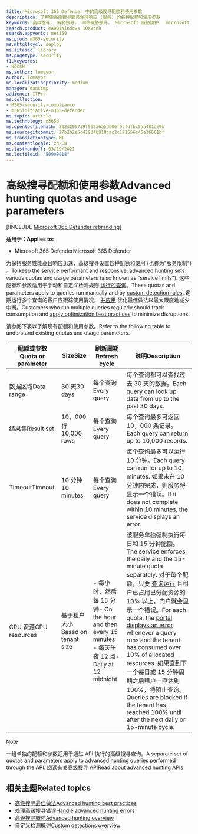 ```yaml
---
title: Microsoft 365 Defender 中的高级搜寻配额和使用参数
description: 了解使高级搜寻服务保持响应 (服务) 的各种配额和使用参数
keywords: 高级搜寻， 威胁搜寻， 网络威胁搜寻， Microsoft 威胁防护， microsoft 365， mtp， m365， 搜索， 查询， 遥测， 架构， kusto， CPU 限制， 查询限制， 资源， 最大结果， 配额， 参数， 分配
search.product: eADQiWindows 10XVcnh
search.appverid: met150
ms.prod: m365-security
ms.mktglfcycl: deploy
ms.sitesec: library
ms.pagetype: security
f1.keywords:
- NOCSH
ms.author: lomayor
author: lomayor
ms.localizationpriority: medium
manager: dansimp
audience: ITPro
ms.collection:
- M365-security-compliance
- m365initiative-m365-defender
ms.topic: article
ms.technology: m365d
ms.openlocfilehash: 862d295739f952a6a5db06f5cfdfbc5aa481de9b
ms.sourcegitcommit: 27b2b2e5c41934b918cac2c171556c45e36661bf
ms.translationtype: MT
ms.contentlocale: zh-CN
ms.lasthandoff: 03/19/2021
ms.locfileid: "50909018"
---
```

# <a name="advanced-hunting-quotas-and-usage-parameters"></a><span data-ttu-id="48ddb-104">高级搜寻配额和使用参数</span><span class="sxs-lookup"><span data-stu-id="48ddb-104">Advanced hunting quotas and usage parameters</span></span>

[!INCLUDE [Microsoft 365 Defender rebranding](../includes/microsoft-defender.md)]


<span data-ttu-id="48ddb-105">**适用于：**</span><span class="sxs-lookup"><span data-stu-id="48ddb-105">**Applies to:**</span></span>
- <span data-ttu-id="48ddb-106">Microsoft 365 Defender</span><span class="sxs-lookup"><span data-stu-id="48ddb-106">Microsoft 365 Defender</span></span>

<span data-ttu-id="48ddb-107">为保持服务性能高且响应迅速，高级搜寻设置各种配额和使用 (也称为"服务限制") 。</span><span class="sxs-lookup"><span data-stu-id="48ddb-107">To keep the service performant and responsive, advanced hunting sets various quotas and usage parameters (also known as "service limits").</span></span> <span data-ttu-id="48ddb-108">这些配额和参数适用于手动和自定义检测规则 [运行的查询](custom-detection-rules.md)。</span><span class="sxs-lookup"><span data-stu-id="48ddb-108">These quotas and parameters apply to queries run manually and by [custom detection rules](custom-detection-rules.md).</span></span> <span data-ttu-id="48ddb-109">定期运行多个查询的客户应跟踪使用情况， [并应用](advanced-hunting-best-practices.md) 优化最佳做法以最大限度地减少中断。</span><span class="sxs-lookup"><span data-stu-id="48ddb-109">Customers who run multiple queries regularly should track consumption and [apply optimization best practices](advanced-hunting-best-practices.md) to minimize disruptions.</span></span>

<span data-ttu-id="48ddb-110">请参阅下表以了解现有配额和使用参数。</span><span class="sxs-lookup"><span data-stu-id="48ddb-110">Refer to the following table to understand existing quotas and usage parameters.</span></span>

| <span data-ttu-id="48ddb-111">配额或参数</span><span class="sxs-lookup"><span data-stu-id="48ddb-111">Quota or parameter</span></span> | <span data-ttu-id="48ddb-112">Size</span><span class="sxs-lookup"><span data-stu-id="48ddb-112">Size</span></span> | <span data-ttu-id="48ddb-113">刷新周期</span><span class="sxs-lookup"><span data-stu-id="48ddb-113">Refresh cycle</span></span> | <span data-ttu-id="48ddb-114">说明</span><span class="sxs-lookup"><span data-stu-id="48ddb-114">Description</span></span> |
|--|--|--|--|
| <span data-ttu-id="48ddb-115">数据区域</span><span class="sxs-lookup"><span data-stu-id="48ddb-115">Data range</span></span> | <span data-ttu-id="48ddb-116">30 天</span><span class="sxs-lookup"><span data-stu-id="48ddb-116">30 days</span></span> | <span data-ttu-id="48ddb-117">每个查询</span><span class="sxs-lookup"><span data-stu-id="48ddb-117">Every query</span></span> | <span data-ttu-id="48ddb-118">每个查询都可以查找过去 30 天的数据。</span><span class="sxs-lookup"><span data-stu-id="48ddb-118">Each query can look up data from up to the past 30 days.</span></span> |
| <span data-ttu-id="48ddb-119">结果集</span><span class="sxs-lookup"><span data-stu-id="48ddb-119">Result set</span></span> | <span data-ttu-id="48ddb-120">10，000 行</span><span class="sxs-lookup"><span data-stu-id="48ddb-120">10,000 rows</span></span> | <span data-ttu-id="48ddb-121">每个查询</span><span class="sxs-lookup"><span data-stu-id="48ddb-121">Every query</span></span> | <span data-ttu-id="48ddb-122">每个查询最多可返回 10，000 条记录。</span><span class="sxs-lookup"><span data-stu-id="48ddb-122">Each query can return up to 10,000 records.</span></span> |
| <span data-ttu-id="48ddb-123">Timeout</span><span class="sxs-lookup"><span data-stu-id="48ddb-123">Timeout</span></span> | <span data-ttu-id="48ddb-124">10 分钟</span><span class="sxs-lookup"><span data-stu-id="48ddb-124">10 minutes</span></span> | <span data-ttu-id="48ddb-125">每个查询</span><span class="sxs-lookup"><span data-stu-id="48ddb-125">Every query</span></span> | <span data-ttu-id="48ddb-126">每个查询最多可以运行 10 分钟。</span><span class="sxs-lookup"><span data-stu-id="48ddb-126">Each query can run for up to 10 minutes.</span></span> <span data-ttu-id="48ddb-127">如果未在 10 分钟内完成，则服务将显示一个错误。</span><span class="sxs-lookup"><span data-stu-id="48ddb-127">If it does not complete within 10 minutes, the service displays an error.</span></span>
| <span data-ttu-id="48ddb-128">CPU 资源</span><span class="sxs-lookup"><span data-stu-id="48ddb-128">CPU resources</span></span> | <span data-ttu-id="48ddb-129">基于租户大小</span><span class="sxs-lookup"><span data-stu-id="48ddb-129">Based on tenant size</span></span> | <span data-ttu-id="48ddb-130">- 每小时，然后每 15 分钟</span><span class="sxs-lookup"><span data-stu-id="48ddb-130">- On the hour and then every 15 minutes</span></span><br><span data-ttu-id="48ddb-131">- 每天午夜 12 点</span><span class="sxs-lookup"><span data-stu-id="48ddb-131">- Daily at 12 midnight</span></span> | <span data-ttu-id="48ddb-132">该服务单独强制执行每日和 15 分钟配额。</span><span class="sxs-lookup"><span data-stu-id="48ddb-132">The service enforces the daily and the 15-minute quota separately.</span></span> <span data-ttu-id="48ddb-133">对于每个配额，只要 [查询运行](advanced-hunting-errors.md) 且租户已占用已分配资源的 10% 以上，门户就会显示一个错误。</span><span class="sxs-lookup"><span data-stu-id="48ddb-133">For each quota, the [portal displays an error](advanced-hunting-errors.md) whenever a query runs and the tenant has consumed over 10% of allocated resources.</span></span> <span data-ttu-id="48ddb-134">如果直到下一个每日或 15 分钟周期之后租户一直达到 100%，将阻止查询。</span><span class="sxs-lookup"><span data-stu-id="48ddb-134">Queries are blocked if the tenant has reached 100% until after the next daily or 15-minute cycle.</span></span> |

>[!NOTE] 
><span data-ttu-id="48ddb-135">一组单独的配额和参数适用于通过 API 执行的高级搜寻查询。</span><span class="sxs-lookup"><span data-stu-id="48ddb-135">A separate set of quotas and parameters apply to advanced hunting queries performed through the API.</span></span> [<span data-ttu-id="48ddb-136">阅读有关高级搜寻 API</span><span class="sxs-lookup"><span data-stu-id="48ddb-136">Read about advanced hunting APIs</span></span>](./api-advanced-hunting.md)

## <a name="related-topics"></a><span data-ttu-id="48ddb-137">相关主题</span><span class="sxs-lookup"><span data-stu-id="48ddb-137">Related topics</span></span>

- [<span data-ttu-id="48ddb-138">高级搜寻最佳做法</span><span class="sxs-lookup"><span data-stu-id="48ddb-138">Advanced hunting best practices</span></span>](advanced-hunting-best-practices.md)
- [<span data-ttu-id="48ddb-139">处理高级搜寻错误</span><span class="sxs-lookup"><span data-stu-id="48ddb-139">Handle advanced hunting errors</span></span>](advanced-hunting-errors.md)
- [<span data-ttu-id="48ddb-140">高级搜寻概述</span><span class="sxs-lookup"><span data-stu-id="48ddb-140">Advanced hunting overview</span></span>](advanced-hunting-overview.md)
- [<span data-ttu-id="48ddb-141">自定义检测概述</span><span class="sxs-lookup"><span data-stu-id="48ddb-141">Custom detections overview</span></span>](custom-detections-overview.md)